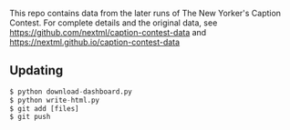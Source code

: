 This repo contains data from the later runs of The New Yorker's Caption
Contest. For complete details and the original data, see
https://github.com/nextml/caption-contest-data and
https://nextml.github.io/caption-contest-data

## Updating

``` python
$ python download-dashboard.py
$ python write-html.py
$ git add [files]
$ git push
```
